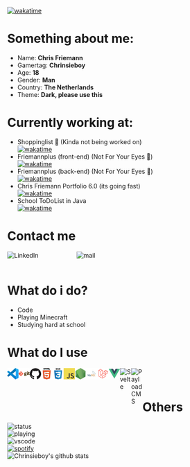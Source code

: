 [![wakatime](https://wakatime.com/badge/user/1d1f8a72-ada4-4696-b645-46d5cb47a200.svg)](https://wakatime.com/@1d1f8a72-ada4-4696-b645-46d5cb47a200)

# Something about me:
- Name: **Chris Friemann**
- Gamertag: **Chrinsieboy**
- Age: **18**
- Gender: **Man**
- Country: **The Netherlands**
- Theme: **Dark, please use this**

# Currently working at:
- Shoppinglist 🛒 (Kinda not being worked on) <br/>
[![wakatime](https://wakatime.com/badge/user/1d1f8a72-ada4-4696-b645-46d5cb47a200/project/4b93d051-0c62-45e5-a4e6-e031ba4b41ac.svg)](https://wakatime.com/badge/user/1d1f8a72-ada4-4696-b645-46d5cb47a200/project/4b93d051-0c62-45e5-a4e6-e031ba4b41ac)
- Friemannplus (front-end) (Not For Your Eyes 👀) <br/>
[![wakatime](https://wakatime.com/badge/user/1d1f8a72-ada4-4696-b645-46d5cb47a200/project/3879ee2e-d26e-42d6-ab9d-b7877835dc06.svg)](https://wakatime.com/badge/user/1d1f8a72-ada4-4696-b645-46d5cb47a200/project/3879ee2e-d26e-42d6-ab9d-b7877835dc06)
- Friemannplus (back-end) (Not For Your Eyes 👀) <br/>
[![wakatime](https://wakatime.com/badge/user/1d1f8a72-ada4-4696-b645-46d5cb47a200/project/077a14dd-1d2f-4a32-a269-acfa570fd2e9.svg)](https://wakatime.com/badge/user/1d1f8a72-ada4-4696-b645-46d5cb47a200/project/077a14dd-1d2f-4a32-a269-acfa570fd2e9)
- Chris Friemann Portfolio 6.0 (its going fast) <br/>
[![wakatime](https://wakatime.com/badge/user/1d1f8a72-ada4-4696-b645-46d5cb47a200/project/5a816207-1da2-4eb6-a857-4af872a969ca.svg)](https://wakatime.com/badge/user/1d1f8a72-ada4-4696-b645-46d5cb47a200/project/5a816207-1da2-4eb6-a857-4af872a969ca)
- School ToDoList in Java <br/>
[![wakatime](https://wakatime.com/badge/user/1d1f8a72-ada4-4696-b645-46d5cb47a200/project/fb067473-a6a1-4f3f-8771-3a4721d926ca.svg)](https://wakatime.com/badge/user/1d1f8a72-ada4-4696-b645-46d5cb47a200/project/fb067473-a6a1-4f3f-8771-3a4721d926ca)

# Contact me 
[<img align="left" alt="LinkedIn" width="160" src="https://github.com/melanieshi0120/melanieshi0120/blob/master/linkedin.ico" />]( http://www.linkedin.com/in/chrisfriemann) [<img align="left" alt="mail" width="90" src="https://cdn.vox-cdn.com/thumbor/8fWz6qpiMYMsZhY4vrc9Vhl5yL8=/0x110:1320x770/fit-in/1200x600/cdn.vox-cdn.com/uploads/chorus_asset/file/21939811/newgmaillogo.jpg" />](mailto:contact@chris.friemann.nl)
<br /><br />

# What do i do?
- Code
- Playing Minecraft
- Studying hard at school

# What do I use
<img align="left" alt="Visual Studio Code" width="26px" src="https://raw.githubusercontent.com/github/explore/80688e429a7d4ef2fca1e82350fe8e3517d3494d/topics/visual-studio-code/visual-studio-code.png" />
<img align="left" alt="Git" width="26px" src="https://raw.githubusercontent.com/github/explore/80688e429a7d4ef2fca1e82350fe8e3517d3494d/topics/git/git.png" />
<img align="left" alt="GitHub" width="26px" src="https://raw.githubusercontent.com/github/explore/78df643247d429f6cc873026c0622819ad797942/topics/github/github.png" />
<img align="left" alt="HTML5" width="26px" src="https://raw.githubusercontent.com/github/explore/80688e429a7d4ef2fca1e82350fe8e3517d3494d/topics/html/html.png" />
<img align="left" alt="CSS3" width="26px" src="https://raw.githubusercontent.com/github/explore/80688e429a7d4ef2fca1e82350fe8e3517d3494d/topics/css/css.png" />
<img align="left" alt="JavaScript" width="26px" src="https://raw.githubusercontent.com/github/explore/80688e429a7d4ef2fca1e82350fe8e3517d3494d/topics/javascript/javascript.png" />
<img align="left" alt="Node.js" width="26px" src="https://raw.githubusercontent.com/github/explore/80688e429a7d4ef2fca1e82350fe8e3517d3494d/topics/nodejs/nodejs.png" />
<img align="left" alt="MySQL" width="26px" src="https://raw.githubusercontent.com/github/explore/80688e429a7d4ef2fca1e82350fe8e3517d3494d/topics/mysql/mysql.png" />
<img align="left" alt="Laravel" width="26px" src="https://raw.githubusercontent.com/github/explore/80688e429a7d4ef2fca1e82350fe8e3517d3494d/topics/laravel/laravel.png" />
<img align="left" alt="Vuejs" width="26px" src="https://raw.githubusercontent.com/github/explore/80688e429a7d4ef2fca1e82350fe8e3517d3494d/topics/vue/vue.png" />
<img align="left" alt="Svelte" width="26px" src="https://avatars.githubusercontent.com/u/23617963?s=280&v=4" />
<img align="left" alt="PayloadCMS" width="26px" src="https://avatars.githubusercontent.com/u/62968818?s=280&v=4" />
<br/>
<br/>

# Others
![status](https://api.statusbadges.me/badge/status/352799514442072065) <br/>
![playing](https://api.statusbadges.me/badge/playing/352799514442072065) <br/>
![vscode](https://api.statusbadges.me/badge/vscode/352799514442072065) <br/>
[![spotify](https://api.statusbadges.me/badge/spotify/352799514442072065)](https://api.statusbadges.me/openspotify/352799514442072065)<br/>
![Chrinsieboy's github stats](https://github-readme-stats.vercel.app/api?username=chrinsieboy&show_icons=true&theme=github_dark )<br/>
